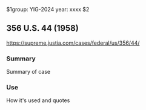 $1group: YIG-2024
year: xxxx
$2
## 356 U.S. 44 (1958)

https://supreme.justia.com/cases/federal/us/356/44/

### Summary

Summary of case

### Use

How it's used and quotes
